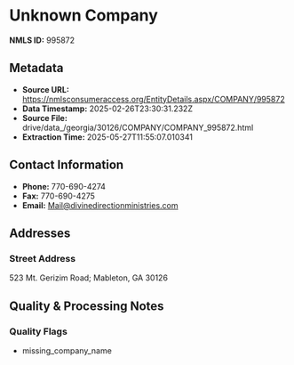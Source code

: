 # Unknown Company

**NMLS ID:** 995872

## Metadata
- **Source URL:** https://nmlsconsumeraccess.org/EntityDetails.aspx/COMPANY/995872
- **Data Timestamp:** 2025-02-26T23:30:31.232Z
- **Source File:** drive/data_/georgia/30126/COMPANY/COMPANY_995872.html
- **Extraction Time:** 2025-05-27T11:55:07.010341

## Contact Information
- **Phone:** 770-690-4274
- **Fax:** 770-690-4275
- **Email:** Mail@divinedirectionministries.com

## Addresses
### Street Address
523 Mt. Gerizim Road; Mableton, GA 30126

## Quality & Processing Notes
### Quality Flags
- missing_company_name
